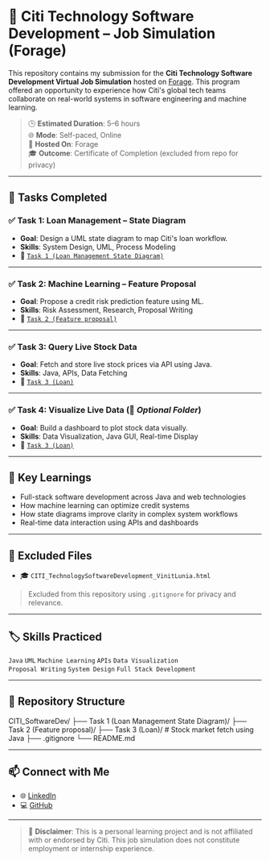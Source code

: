 # 💼 Citi Technology Software Development – Job Simulation (Forage)

This repository contains my submission for the **Citi Technology Software Development Virtual Job Simulation** hosted on [Forage](https://www.theforage.com/). This program offered an opportunity to experience how Citi's global tech teams collaborate on real-world systems in software engineering and machine learning.

> 🕒 **Estimated Duration**: 5–6 hours  
> 🌐 **Mode**: Self-paced, Online  
> 📍 **Hosted On**: Forage  
> 🎓 **Outcome**: Certificate of Completion (excluded from repo for privacy)

---

## 📁 Tasks Completed

### ✅ Task 1: Loan Management – State Diagram
- **Goal**: Design a UML state diagram to map Citi's loan workflow.
- **Skills**: System Design, UML, Process Modeling
- 📂 [`Task 1 (Loan Management State Diagram)`](./Task%201%20(Loan%20Management%20State%20Diagram)/)

---

### ✅ Task 2: Machine Learning – Feature Proposal
- **Goal**: Propose a credit risk prediction feature using ML.
- **Skills**: Risk Assessment, Research, Proposal Writing
- 📂 [`Task 2 (Feature proposal)`](./Task%202%20(Feature%20proposal)/)

---

### ✅ Task 3: Query Live Stock Data
- **Goal**: Fetch and store live stock prices via API using Java.
- **Skills**: Java, APIs, Data Fetching
- 📂 [`Task 3 (Loan)`](./Task%203%20(Loan)/)

---

### ✅ Task 4: Visualize Live Data (📌 *Optional Folder*)
- **Goal**: Build a dashboard to plot stock data visually.
- **Skills**: Data Visualization, Java GUI, Real-time Display
- 📂 [`Task 3 (Loan)`](./Task%203%20(Loan)/)

---

## 🧠 Key Learnings

- Full-stack software development across Java and web technologies
- How machine learning can optimize credit systems
- How state diagrams improve clarity in complex system workflows
- Real-time data interaction using APIs and dashboards

---

## 🔐 Excluded Files

- 🎓 `CITI_TechnologySoftwareDevelopment_VinitLunia.html`  
> Excluded from this repository using `.gitignore` for privacy and relevance.

---

## 🏷️ Skills Practiced

`Java` `UML` `Machine Learning` `APIs` `Data Visualization`  
`Proposal Writing` `System Design` `Full Stack Development`

---

## 📂 Repository Structure
CITI_SoftwareDev/
├── Task 1 (Loan Management State Diagram)/
├── Task 2 (Feature proposal)/
├── Task 3 (Loan)/ # Stock market fetch using Java
├── .gitignore
└── README.md


---

## 📫 Connect with Me

- 🌐 [LinkedIn](https://www.linkedin.com/in/vinitlunia)
- 💻 [GitHub](https://github.com/itsvinitlunia)

---

> 📜 **Disclaimer**: This is a personal learning project and is not affiliated with or endorsed by Citi. This job simulation does not constitute employment or internship experience.


